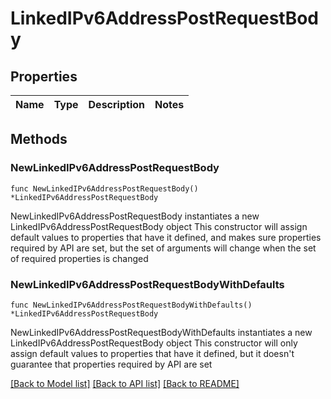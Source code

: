 # LinkedIPv6AddressPostRequestBody

## Properties

Name | Type | Description | Notes
------------ | ------------- | ------------- | -------------

## Methods

### NewLinkedIPv6AddressPostRequestBody

`func NewLinkedIPv6AddressPostRequestBody() *LinkedIPv6AddressPostRequestBody`

NewLinkedIPv6AddressPostRequestBody instantiates a new LinkedIPv6AddressPostRequestBody object
This constructor will assign default values to properties that have it defined,
and makes sure properties required by API are set, but the set of arguments
will change when the set of required properties is changed

### NewLinkedIPv6AddressPostRequestBodyWithDefaults

`func NewLinkedIPv6AddressPostRequestBodyWithDefaults() *LinkedIPv6AddressPostRequestBody`

NewLinkedIPv6AddressPostRequestBodyWithDefaults instantiates a new LinkedIPv6AddressPostRequestBody object
This constructor will only assign default values to properties that have it defined,
but it doesn't guarantee that properties required by API are set


[[Back to Model list]](../README.md#documentation-for-models) [[Back to API list]](../README.md#documentation-for-api-endpoints) [[Back to README]](../README.md)


